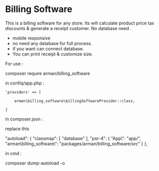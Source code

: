 # Billing Software

This is a billing software for any store.
Its will calculate product price tax discounts &amp; generate a receipt customer. No database need . 

* mobile responsive
* no need any database for full process.
* if you want can connect database.
* You can print receipt & customize size.


For use :

composer require arman/billing_software


in confiq/app.php :

	'providers' => [
	
		arman\billing_software\billingSoftwareProvider::class,

	]
	
	
in composer.json :

replace this

"autoload": {
        "classmap": [
            "database"
        ],
        "psr-4": {
            "App\\": "app/",
            "arman\\billing_software\\": "packages/arman/billing_software/src"
        }
    },
	

in cmd :

composer dump-autoload -o
